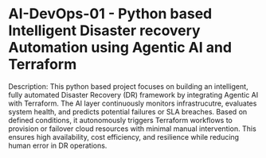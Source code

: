 # AI-DevOps-01 - Python based Intelligent Disaster recovery Automation using Agentic AI and Terraform
Description: 
This python based project focuses on building an intelligent, fully automated Disaster Recovery (DR) framework by integrating Agentic AI with Terraform. The AI
layer continuously monitors infrastrucutre, evaluates system health, and predicts potential failures or SLA breaches. Based on defined conditions, it autonomously triggers Terraform workflows to provision or failover cloud resources with minimal manual intervention. This ensures high availability, cost efficiency, and resilience while reducing human error in DR operations.

